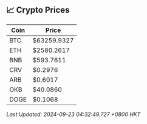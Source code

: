 ## 📈 Crypto Prices

| Coin | Price |
| ---- | ----- |
| BTC | $63259.9327 |
| ETH | $2580.2617 |
| BNB | $593.7611 |
| CRV | $0.2976 |
| ARB | $0.6017 |
| OKB | $40.0860 |
| DOGE | $0.1068 |

_Last Updated: 2024-09-23 04:32:49.727 +0800 HKT_